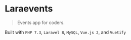 # Laraevents

> Events app for coders.

Built with `PHP 7.3`, `Laravel 8`, `MySQL`, `Vue.js 2`, and `Vuetify`
